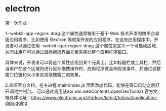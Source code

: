 # electron
第一次作业

1.-webkit-app-region: drag
这个属性通常被用于基于 Web 技术开发的跨平台桌面应用程序，比如使用 Electron 等框架开发的应用程序。在这些应用程序中，开发者可以通过使用 -webkit-app-region: drag; 这个属性来定义一个可拖动区域，从而让用户可以通过鼠标拖拽界面元素来移动整个应用程序窗口。

具体来说，开发者可以将这个属性应用到某个元素上，比如标题栏或工具栏，然后当用户在这个区域内进行鼠标拖拽操作时，应用程序就会响应该事件，并通过调整窗口位置和大小来实现拖拽窗口的效果。

2.查阅官方文档，在主进程 main/index.js 里面添加代码，能够在窗口启动之后打开调试控制台。
可以通过调用该api  win.webContents.openDevTools()  官方文档具体地址：https://www.electronjs.org/zh/docs/latest/tutorial/application-debugging